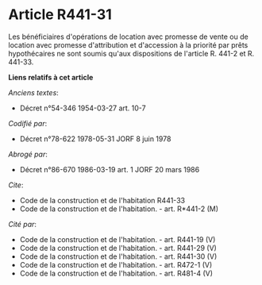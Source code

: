 # Article R441-31

Les bénéficiaires d'opérations de location avec promesse de vente ou de location avec promesse d'attribution et d'accession à
la priorité par prêts hypothécaires ne sont soumis qu'aux dispositions de l'article R. 441-2 et R. 441-33.

**Liens relatifs à cet article**

_Anciens textes_:

  - Décret n°54-346 1954-03-27 art. 10-7

_Codifié par_:

  - Décret n°78-622 1978-05-31 JORF 8 juin 1978

_Abrogé par_:

  - Décret n°86-670 1986-03-19 art. 1 JORF 20 mars 1986

_Cite_:

  - Code de la construction et de l'habitation R441-33
  - Code de la construction et de l'habitation. - art. R*441-2 (M)

_Cité par_:

  - Code de la construction et de l'habitation. - art. R441-19 (V)
  - Code de la construction et de l'habitation. - art. R441-29 (V)
  - Code de la construction et de l'habitation. - art. R441-30 (V)
  - Code de la construction et de l'habitation. - art. R472-1 (V)
  - Code de la construction et de l'habitation. - art. R481-4 (V)

